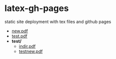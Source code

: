 # latex-gh-pages

static site deployment with tex files and github pages
<!-- filetree -->

 - [new.pdf](./new.pdf)
 - [test.pdf](./test.pdf)
 - **test/**
   - [indir.pdf](./test/indir.pdf)
   - [testnew.pdf](./test/testnew.pdf)

<!-- filetreestop -->
